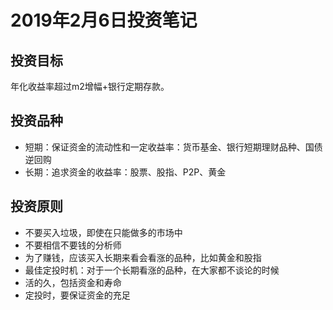 # 2019年2月6日投资笔记

## 投资目标
年化收益率超过m2增幅+银行定期存款。

## 投资品种
- 短期：保证资金的流动性和一定收益率：货币基金、银行短期理财品种、国债逆回购
- 长期：追求资金的收益率：股票、股指、P2P、黄金

## 投资原则
- 不要买入垃圾，即使在只能做多的市场中
- 不要相信不要钱的分析师
- 为了赚钱，应该买入长期来看会看涨的品种，比如黄金和股指
- 最佳定投时机：对于一个长期看涨的品种，在大家都不谈论的时候
- 活的久，包括资金和寿命
- 定投时，要保证资金的充足
